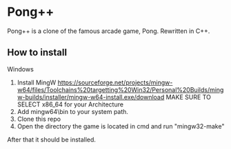 # Pong++
Pong++ is a clone of the famous arcade game, Pong. Rewritten in C++.

## How to install
Windows
1. Install MingW https://sourceforge.net/projects/mingw-w64/files/Toolchains%20targetting%20Win32/Personal%20Builds/mingw-builds/installer/mingw-w64-install.exe/download MAKE SURE TO SELECT x86_64 for your Architecture
2. Add mingw64\bin to your system path.
3. Clone this repo
4. Open the directory the game is located in cmd and run "mingw32-make"

After that it should be installed.

